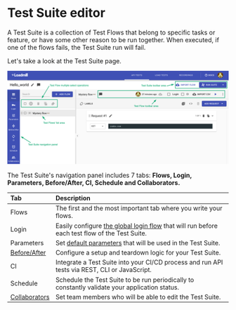 # Test Suite editor

A Test Suite is a collection of Test Flows that belong to specific tasks or feature, or have some other reason to be run together. When executed, if one of the flows fails, the Test Suite run will fail.

Let's take a look at the Test Suite page.

![](../../.gitbook/assets/screenshot-2021-10-03t131811.714.png)

The Test Suite's navigation panel includes 7 tabs: **Flows, Login, Parameters, Before/After, CI, Schedule and Collaborators.**

| Tab | Description |
| :--- | :--- |
| Flows | The first and the most important tab where you write your flows.  |
| Login | Easily configure [the global login flow](https://docs.loadmill.com/api-testing/test-suite-editor/global-login-flow) that will run before each test flow of the Test Suite. |
| Parameters | Set [default parameters](https://docs.loadmill.com/api-testing/test-suite-editor/parameters) that will be used in the Test Suite.  |
| [Before/After](https://docs.loadmill.com/api-testing/test-suite-editor/before-and-after-hooks) | Configure a setup and teardown logic for your Test Suite. |
| CI | Integrate a Test Suite into your CI/CD process and run API tests via REST, CLI or JavaScript. |
| Schedule | Schedule the Test Suite to be run periodically to constantly validate your application status. |
| [Collaborators](https://docs.loadmill.com/collaboration/test-suite-collaborators-1) | Set team members who will be able to edit the Test Suite. |

#### 

#### 



#### 



#### 



#### 



#### 



#### 









